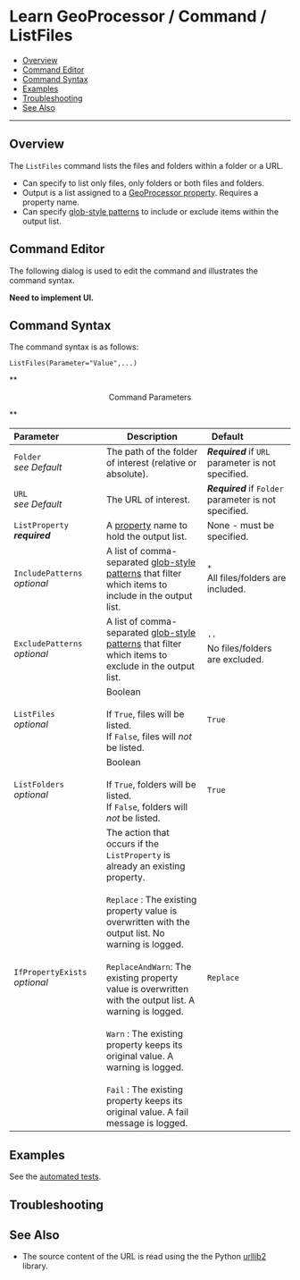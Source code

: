 # Learn GeoProcessor / Command / ListFiles #

* [Overview](#overview)
* [Command Editor](#command-editor)
* [Command Syntax](#command-syntax)
* [Examples](#examples)
* [Troubleshooting](#troubleshooting)
* [See Also](#see-also)

-------------------------

## Overview ##

The `ListFiles` command lists the files and folders within a folder or a URL. 

* Can specify to list only files, only folders or  both files and folders. 
* Output is a list assigned to a [GeoProcessor property](../../introduction/#geoprocessor-properties-property). Requires a property name. 
* Can specify [glob-style patterns](https://en.wikipedia.org/wiki/Glob_(programming)) to include or exclude items within the output list.

## Command Editor ##

The following dialog is used to edit the command and illustrates the command syntax.

**Need to implement UI.**

## Command Syntax ##

The command syntax is as follows:

```text
ListFiles(Parameter="Value",...)
```
**<p style="text-align: center;">
Command Parameters
</p>**

|**Parameter**&nbsp;&nbsp;&nbsp;&nbsp;&nbsp;&nbsp;&nbsp;&nbsp;&nbsp;&nbsp;&nbsp;&nbsp;&nbsp;&nbsp;&nbsp;&nbsp;| **Description** | **Default**&nbsp;&nbsp;&nbsp;&nbsp;&nbsp;&nbsp;&nbsp;&nbsp;&nbsp;&nbsp;&nbsp;&nbsp;&nbsp;&nbsp;&nbsp;&nbsp; |
| --------------|-----------------|----------------- |
|`Folder` <br>  *see Default*|The path of the folder of interest (relative or absolute). | **_Required_** if `URL` parameter is not specified. |
|`URL` <br> *see Default*| The URL of interest. | **_Required_** if `Folder` parameter is not specified. |
|`ListProperty`<br> **_required_**|A [property](../../introduction/#geoprocessor-properties-property) name to hold the output list.|None - must be specified.|
|`IncludePatterns`<br> *optional*|A list of comma-separated [glob-style patterns](https://en.wikipedia.org/wiki/Glob_(programming)) that filter which items to include in the output list. |`*` <br> All files/folders are included.|
|`ExcludePatterns`<br> *optional*|A list of comma-separated [glob-style patterns](https://en.wikipedia.org/wiki/Glob_(programming)) that filter which items to exclude in the output list.|`''` <br>No files/folders are excluded.|
|`ListFiles`<br> *optional*|Boolean <br><br> If `True`, files will be listed. <br> If `False`, files will *not* be listed.|`True`|
|`ListFolders`<br> *optional*|Boolean <br><br> If `True`, folders will be listed. <br> If `False`, folders will *not* be listed.|`True`|
|`IfPropertyExists`<br> *optional*|The action that occurs if the `ListProperty` is already an existing property. <br><br> `Replace` : The existing property value is overwritten with the output list. No warning is logged.<br><br> `ReplaceAndWarn`: The existing property value is overwritten with the output list. A warning is logged. <br><br> `Warn` : The existing property keeps its original value. A warning is logged. <br><br> `Fail` : The existing property keeps its original value. A fail message is logged. | `Replace` | 


## Examples ##

See the [automated tests](https://github.com/OpenWaterFoundation/owf-app-geoprocessor-python-test/tree/master/test/commands/ListFiles).

## Troubleshooting ##

## See Also ##

- The source content of the URL is read using the the Python [urllib2](https://docs.python.org/2/library/urllib2.html) library.